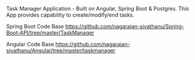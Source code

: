 Task Manager Application - Built on Angular, Spring Boot & Postgres. This App provides capability to create/modify/end tasks.

Spring Boot Code Base
https://github.com/nagarajan-sivathanu/Spring-Boot-API/tree/master/TaskManager

Angular Code Base
https://github.com/nagarajan-sivathanu/Angular/tree/master/taskmanager

